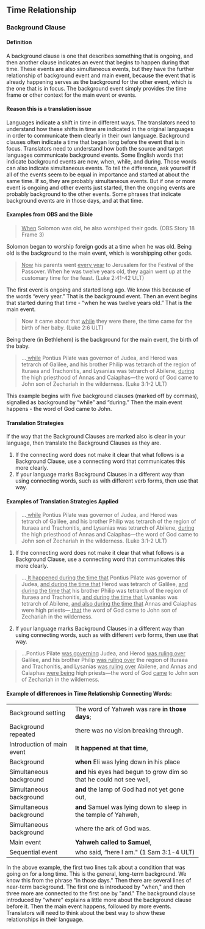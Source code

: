 ## Time Relationship

### Background Clause

#### Definition

A background clause is one that describes something that is ongoing, and then another clause indicates an event that begins to happen during that time. These events are also simultaneous events, but they have the further relationship of background event and main event, because the event that is already happening serves as the background for the other event, which is the one that is in focus. The background event simply provides the time frame or other context for the main event or events. 

#### Reason this is a translation issue

Languages indicate a shift in time in different ways. The translators need to understand how these shifts in time are indicated in the original languages in order to communicate them clearly in their own language. Background clauses often indicate a time that began long before the event that is in focus. Translators need to understand how both the source and target languages communicate background events. Some English words that indicate background events are now, when, while, and during. Those words can also indicate simultaneous events. To tell the difference, ask yourself if all of the events seem to be equal in importance and started at about the same time. If so, they are probably simultaneous events. But if one or more event is ongoing and other events just started, then the ongoing events are probably background to the other events. Some phrases that indicate background events are in those days, and at that time.

#### Examples from OBS and the Bible

> <u> When</u> Solomon was old, he also worshiped their gods. (OBS Story 18 Frame 3)

Solomon began to worship foreign gods at a time when he was old. Being old is the background to the main event, which is worshipping other gods. 

> <u> Now</u> his parents went <u> every year</u> to Jerusalem for the Festival of the Passover. When he was twelve years old, they again went up at the customary time for the feast.  (Luke 2:41-42 ULT)

The first event is ongoing and started long ago. We know this because of the words “every year.” That is the background event. Then an event begins that started during that time - “when he was twelve years old.” That is the main event. 

> Now it came about that <u> while</u> they were there, the time came for the birth of her baby. (Luke 2:6 ULT)

Being there (in Bethlehem) is the background for the main event, the birth of the baby.

> …<u> while</u> Pontius Pilate was governor of Judea, and Herod was tetrarch of Galilee, and his brother Philip was tetrarch of the region of Ituraea and Trachonitis, and Lysanias was tetrarch of Abilene, <u> during</u> the high priesthood of Annas and Caiaphas—the word of God came to John son of Zechariah in the wilderness. (Luke 3:1-2 ULT)

This example begins with five background clauses (marked off by commas), signalled as background by “while” and “during.” Then the main event happens - the word of God came to John.

#### Translation Strategies

If the way that the Background Clauses are marked also is clear in your language, then translate the Background Clauses as they are.

1. If the connecting word does not make it clear that what follows is a Background Clause, use a connecting word that communicates this more clearly.
2. If your language marks Background Clauses in a different way than using connecting words, such as with different verb forms, then use that way.

#### Examples of Translation Strategies Applied

> …<u> while</u> Pontius Pilate was governor of Judea, and Herod was tetrarch of Galilee, and his brother Philip was tetrarch of the region of Ituraea and Trachonitis, and Lysanias was tetrarch of Abilene, <u> during</u> the high priesthood of Annas and Caiaphas—the word of God came to John son of Zechariah in the wilderness. (Luke 3:1-2 ULT)

1. If the connecting word does not make it clear that what follows is a Background Clause, use a connecting word that communicates this more clearly.

> …<u> It happened during the time that</u> Pontius Pilate was governor of Judea, <u> and during the time that</u> Herod was tetrarch of Galilee, <u> and during the time that</u> his brother Philip was tetrarch of the region of Ituraea and Trachonitis, <u> and during the time that</u> Lysanias was tetrarch of Abilene, <u> and also during the time that</u> Annas and Caiaphas were high priests—<u> that</u> the word of God came to John son of Zechariah in the wilderness. 

2. If your language marks Background Clauses in a different way than using connecting words, such as with different verb forms, then use that way.

> …Pontius Pilate <u> was governing</u> Judea, and Herod <u> was ruling over</u> Galilee, and his brother Philip <u> was ruling over</u> the region of Ituraea and Trachonitis, and Lysanias <u> was ruling over</u> Abilene, and Annas and Caiaphas <u> were being</u> high priests—the word of God <u> came</u> to John son of Zechariah in the wilderness. 

#### Example of differences in Time Relationship Connecting Words:

|                          |                                              |
| ------------------------ | -------------------------------------------- |
|Background setting        |The word of Yahweh was rare **in those days**;|
|Background repeated	   |   there was no vision breaking through.      | 
|Introduction of main event|**It happened at that time**,  |
|Background		           |**when** Eli was lying down in his place  |
|Simultaneous background   |**and** his eyes had begun to grow dim so that he could not see well,|
|Simultaneous background   |**and** the lamp of God had not yet gone out,  |
|Simultaneous background   |**and** Samuel was lying down to sleep in the temple of Yahweh,|
|  Simultaneous background |     where the ark of God was.  |
|Main event		           |**Yahweh called to Samuel**,  |
|Sequential event		   |who said, “here I am." (1 Sam 3:1-4 ULT) |

In the above example, the first two lines talk about a condition that was going on for a long time. This is the general, long-term background. We know this from the phrase "in those days." Then there are several lines of near-term background. The first one is introduced by "when," and then three more are connected to the first one by "and." The background clause introduced by "where" explains a little more about the background clause before it. Then the main event happens, followed by more events. Translators will need to think about the best way to show these relationships in their language. 
